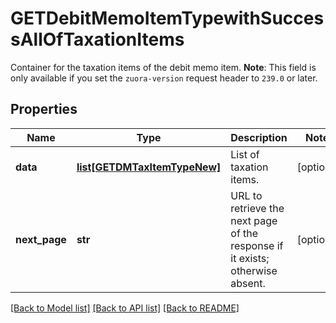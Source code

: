 # GETDebitMemoItemTypewithSuccessAllOfTaxationItems

Container for the taxation items of the debit memo item.   **Note**: This field is only available if you set the `zuora-version` request header to `239.0` or later. 
## Properties
Name | Type | Description | Notes
------------ | ------------- | ------------- | -------------
**data** | [**list[GETDMTaxItemTypeNew]**](GETDMTaxItemTypeNew.md) | List of taxation items.  | [optional] 
**next_page** | **str** | URL to retrieve the next page of the response if it exists; otherwise absent.  | [optional] 

[[Back to Model list]](../README.md#documentation-for-models) [[Back to API list]](../README.md#documentation-for-api-endpoints) [[Back to README]](../README.md)


